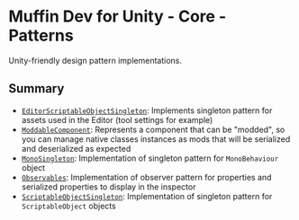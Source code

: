 # Muffin Dev for Unity - Core - Patterns

Unity-friendly design pattern implementations.

## Summary

- [`EditorScriptableObjectSingleton`](./editor-scriptable-object-singleton.md): Implements singleton pattern for assets used in the Editor (tool settings for example)
- [`ModdableComponent`](./moddable-component.md): Represents a component that can be "modded", so you can manage native classes instances as mods that will be serialized and deserialized as expected
- [`MonoSingleton`](./mono-singleton.md): Implementation of singleton pattern for `MonoBehaviour` object
- [`Observables`](./Observables/README.md): Implementation of observer pattern for properties and serialized properties to display in the inspector
- [`ScriptableObjectSingleton`](./scriptable-object-singleton.md): Implementation of singleton pattern for `ScriptableObject` objects